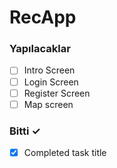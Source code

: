 # RecApp

### Yapılacaklar

- [ ] Intro Screen
- [ ] Login Screen
- [ ] Register Screen
- [ ] Map screen

### Bitti ✓

- [x] Completed task title
